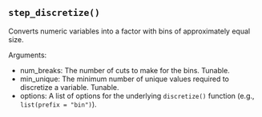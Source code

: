 ## `step_discretize()`

Converts numeric variables into a factor with bins of approximately equal size.

Arguments:
* num_breaks: The number of cuts to make for the bins. Tunable.
* min_unique: The minimum number of unique values required to discretize a variable. Tunable.
* options: A list of options for the underlying `discretize()` function (e.g., `list(prefix = "bin")`).

